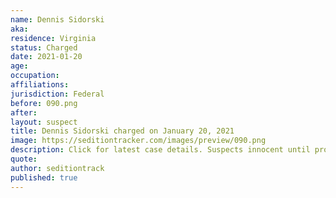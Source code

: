 ```yaml
---
name: Dennis Sidorski
aka:
residence: Virginia
status: Charged
date: 2021-01-20
age:
occupation:
affiliations:
jurisdiction: Federal
before: 090.png
after:
layout: suspect
title: Dennis Sidorski charged on January 20, 2021
image: https://seditiontracker.com/images/preview/090.png
description: Click for latest case details. Suspects innocent until proven guilty.
quote:
author: seditiontrack
published: true
---
```


